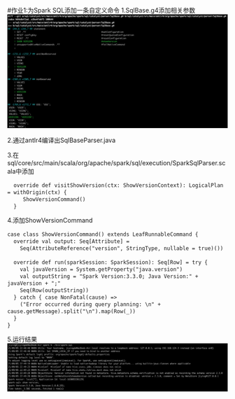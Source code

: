 #作业1:为Spark SQL添加一条自定义命令
1.SqlBase.g4添加相关参数
<img src="img/img2.jpg" />

2.通过antlr4编译出SqlBaseParser.java

3.在sql/core/src/main/scala/org/apache/spark/sql/execution/SparkSqlParser.scala中添加
```
  override def visitShowVersion(ctx: ShowVersionContext): LogicalPlan = withOrigin(ctx) {
     ShowVersionCommand()
  }
```

4.添加ShowVersionCommand
```
case class ShowVersionCommand() extends LeafRunnableCommand {
  override val output: Seq[Attribute] =
    Seq(AttributeReference("version", StringType, nullable = true)())

  override def run(sparkSession: SparkSession): Seq[Row] = try {
    val javaVersion = System.getProperty("java.version")
    val outputString = "Spark Version:3.3.0; Java Version:" + javaVersion + ";"
    Seq(Row(outputString))
  } catch { case NonFatal(cause) =>
    ("Error occurred during query planning: \n" + cause.getMessage).split("\n").map(Row(_))
  }
}
```

5.运行结果
<img src="img/img1.jpg"/>

